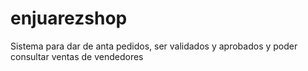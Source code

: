 # enjuarezshop
Sistema para dar de anta pedidos, ser validados y aprobados y poder consultar ventas de vendedores
